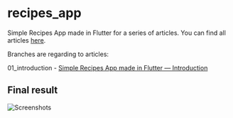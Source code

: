 # recipes_app

Simple Recipes App made in Flutter for a series of articles. You can find all articles [here](https://medium.com/@michael.krol).

Branches are regarding to articles:

01_introduction - [Simple Recipes App made in Flutter — Introduction](https://medium.com/@michael.krol/simple-recipes-app-made-in-flutter-introduction-c80964167a19)

## Final result

![Screenshots](https://cdn-images-1.medium.com/max/800/1*QD-R8NARXpMC7lyXjrfnpg.png)
